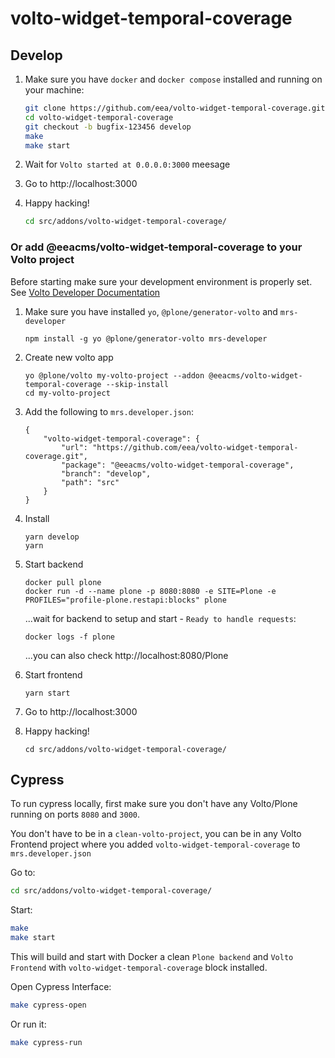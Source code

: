 # volto-widget-temporal-coverage

## Develop

1. Make sure you have `docker` and `docker compose` installed and running on your machine:

    ```Bash
    git clone https://github.com/eea/volto-widget-temporal-coverage.git
    cd volto-widget-temporal-coverage
    git checkout -b bugfix-123456 develop
    make
    make start
    ```

1. Wait for `Volto started at 0.0.0.0:3000` meesage

1. Go to http://localhost:3000

1.  Happy hacking!

    ```Bash
    cd src/addons/volto-widget-temporal-coverage/
    ```

### Or add @eeacms/volto-widget-temporal-coverage to your Volto project

Before starting make sure your development environment is properly set. See [Volto Developer Documentation](https://docs.voltocms.com/getting-started/install/)

1.  Make sure you have installed `yo`, `@plone/generator-volto` and `mrs-developer`

        npm install -g yo @plone/generator-volto mrs-developer

1.  Create new volto app

        yo @plone/volto my-volto-project --addon @eeacms/volto-widget-temporal-coverage --skip-install
        cd my-volto-project

1.  Add the following to `mrs.developer.json`:

        {
            "volto-widget-temporal-coverage": {
                "url": "https://github.com/eea/volto-widget-temporal-coverage.git",
                "package": "@eeacms/volto-widget-temporal-coverage",
                "branch": "develop",
                "path": "src"
            }
        }

1.  Install

        yarn develop
        yarn

1.  Start backend

        docker pull plone
        docker run -d --name plone -p 8080:8080 -e SITE=Plone -e PROFILES="profile-plone.restapi:blocks" plone

    ...wait for backend to setup and start - `Ready to handle requests`:

        docker logs -f plone

    ...you can also check http://localhost:8080/Plone

1.  Start frontend

        yarn start

1.  Go to http://localhost:3000

1.  Happy hacking!

        cd src/addons/volto-widget-temporal-coverage/

## Cypress

To run cypress locally, first make sure you don't have any Volto/Plone running on ports `8080` and `3000`.

You don't have to be in a `clean-volto-project`, you can be in any Volto Frontend
project where you added `volto-widget-temporal-coverage` to `mrs.developer.json`

Go to:

  ```BASH
  cd src/addons/volto-widget-temporal-coverage/
  ```

Start:

  ```Bash
  make
  make start
  ```

This will build and start with Docker a clean `Plone backend` and `Volto Frontend` with `volto-widget-temporal-coverage` block installed.

Open Cypress Interface:

  ```Bash
  make cypress-open
  ```

Or run it:

  ```Bash
  make cypress-run
  ```
